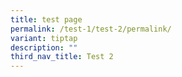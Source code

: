 ```yaml
---
title: test page
permalink: /test-1/test-2/permalink/
variant: tiptap
description: ""
third_nav_title: Test 2
---
```

